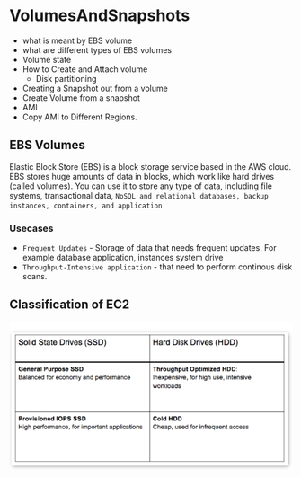 # VolumesAndSnapshots

- what is meant by EBS volume
- what are different types of EBS volumes
- Volume state
- How to Create and Attach volume
    - Disk partitioning
- Creating a Snapshot out from a volume
- Create Volume from a snapshot
- AMI
- Copy AMI to Different Regions.


## EBS Volumes
Elastic Block Store (EBS) is a block storage service based in the AWS cloud. EBS stores huge amounts of data in blocks, which work like hard drives (called volumes). 
You can use it to store any type of data, including file systems, transactional data, ```NoSQL and relational databases, backup instances, containers, and application```
### Usecases
- ```Frequent Updates``` - Storage of data that needs frequent updates. For example database application, instances system drive
- ```Throughput-Intensive application``` - that need to perform continous disk scans.

## Classification of EC2
<img src="EBS-classification.PNG" width="600">
